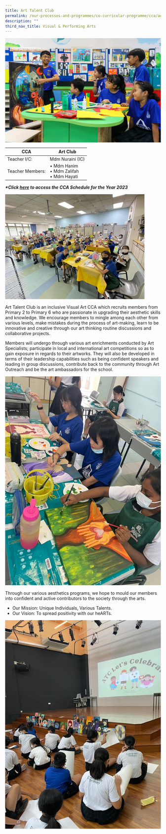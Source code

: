 ```yaml
---
title: Art Talent Club
permalink: /our-processes-and-programmes/co-curricular-programme/cca/aesthetics/art-talent-club/
description: ""
third_nav_title: Visual & Performing Arts
---
```


![](/images/CCA%20Photos/img_3212.jpg)

| CCA   	| Art Club 	|
|---	|---	|
| Teacher I/C:   	| Mdm Nuraini (IC) 	|
| Teacher Members:   	| • Mdm Hanim<br>• Mdm Zalifah<br>• Mdm Hayati 	|


**_\*Click&nbsp;[here](https://docs.google.com/document/d/19yQQeYbcNUBPsW_j2nrgEeGdv8sUMdf_e79um_QsFDM/edit)&nbsp;to access the CCA Schedule for the Year 2023_**

![](/images/Department%20Photos/CCA/Art%20Talent%20Club/art%20talent%20club%202.jpg)

Art Talent Club is an inclusive Visual Art CCA which recruits members from Primary 2 to Primary 6 who are passionate in upgrading their aesthetic skills and knowledge. We encourage members to mingle among each other from various levels, make mistakes during the process of art-making, learn to be innovative and creative through our art thinking routine discussions and collaborative projects.

Members will undergo through various art enrichments conducted by Art Specialists; participate in local and international art competitions so as to gain exposure in regards to their artworks. They will also be developed in terms of their leadership capabilities such as being confident speakers and leading in group discussions, contribute back to the community through Art Outreach and be the art ambassadors for the school.

![](/images/Department%20Photos/CCA/Art%20Talent%20Club/art%20talent%20club%203.jpg)

Through our various aesthetics programs, we hope to mould our members into confident and active contributors to the society through the arts.

* Our Mission: Unique Individuals, Various Talents.
* Our Vision: To spread positivity with our&nbsp;heARTs.

![](/images/Department%20Photos/CCA/Art%20Talent%20Club/art%20talent%20club%201.jpg)
